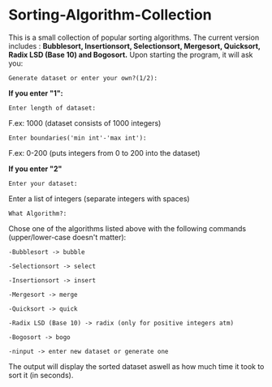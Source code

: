 # Sorting-Algorithm-Collection

This is a small collection of popular sorting algorithms. The current version
includes : <b>Bubblesort, Insertionsort, Selectionsort, Mergesort, Quicksort, Radix LSD (Base 10)
and Bogosort.</b>
Upon starting the program, it will ask you:

    Generate dataset or enter your own?(1/2):


<b>If you enter "1":</b>

    Enter length of dataset:

  F.ex: 1000 (dataset consists of 1000 integers)
   
    Enter boundaries('min int'-'max int'):

  F.ex: 0-200 (puts integers from 0 to 200 into the dataset)

<b>If you enter "2"</b>

    Enter your dataset:

  Enter a list of integers (separate integers with spaces)

    What Algorithm?:
  
  Chose one of the algorithms listed above with the following commands (upper/lower-case doesn't matter):

    -Bubblesort -> bubble
  
    -Selectionsort -> select
  
    -Insertionsort -> insert
  
    -Mergesort -> merge
  
    -Quicksort -> quick

    -Radix LSD (Base 10) -> radix (only for positive integers atm)
    
    -Bogosort -> bogo
    
    -ninput -> enter new dataset or generate one
    
    
  The output will display the sorted dataset aswell as how much time it took to sort it (in seconds).
  


